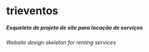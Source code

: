 # trieventos
##### Esqueleto de projeto de site para locação de serviços
###### Website design skeleton for renting services

